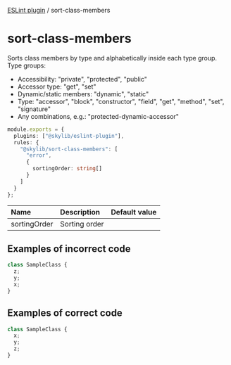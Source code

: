 [ESLint plugin](index.md) / sort-class-members

# sort-class-members

Sorts class members by type and alphabetically inside each type group. Type groups:
- Accessibility: "private", "protected", "public"
- Accessor type: "get", "set"
- Dynamic/static members: "dynamic", "static"
- Type: "accessor", "block", "constructor", "field", "get", "method", "set", "signature"
- Any combinations, e.g.: "protected-dynamic-accessor"

```ts
module.exports = {
  plugins: ["@skylib/eslint-plugin"],
  rules: {
    "@skylib/sort-class-members": [
      "error",
      {
        sortingOrder: string[]
      }
    ]
  }
};
```

| Name | Description | Default value |
| :----- | :----- | :----- |
| sortingOrder | Sorting order |

## Examples of incorrect code

```ts
class SampleClass {
  z;
  y;
  x;
}
```

## Examples of correct code

```ts
class SampleClass {
  x;
  y;
  z;
}
```